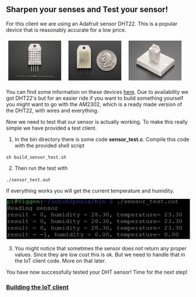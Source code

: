 ## Sharpen your senses and Test your sensor! ##

For this client we are using an Adafruit sensor DHT22. This is a popular device that is reasonably accurate for a low price.

![dht22](images/dht22.jpg)

You can find some information on these devices [here](https://learn.adafruit.com/dht/overview#).
Due to availability we got DHT22's but for an easier ride if you want to build something yourself you might want to go with the AM2302, which is a ready made version of the DHT22, with wires and everything.

Now we need to test that our sensor is actually working. To make this really simple we have provided a test client.

1. In the bin directory there is some code **sensor_test.c**. Compile this code with the provided shell script

`sh build_sensor_test.sh`

2. Then run the test with

`./sensor_test.out`

If everything works you will get the current temperature and humidity.

![sensor test](images/sensortest.jpg)

3. You might notice that sometimes the sensor does not return any proper values. Since they are low cost this is ok. But we need to handle that in the IoT client code. More on that later.

You have now successfully tested your DHT sensor! Time for the next step!

### [Building the IoT client](iotclient.md) ###
